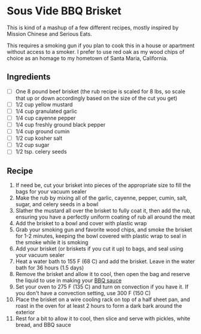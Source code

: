 # Sous Vide BBQ Brisket

This is kind of a mashup of a few different recipes, mostly inspired by Mission Chinese and Serious Eats.

This requires a smoking gun if you plan to cook this in a house or apartment without access to a smoker. I prefer to use red oak as my wood chips of choice as an homage to my hometown of Santa Maria, California.

## Ingredients

- [ ] One 8 pound beef brisket (the rub recipe is scaled for 8 lbs, so scale that up or down accordingly based on the size of the cut you get)
- [ ] 1/2 cup yellow mustard
- [ ] 1/4 cup granulated garlic
- [ ] 1/4 cup cayenne pepper
- [ ] 1/4 cup freshly ground black pepper
- [ ] 1/4 cup ground cumin
- [ ] 1/2 cup kosher salt
- [ ] 1/2 cup sugar
- [ ] 1/2 tsp. celery seeds

## Recipe

1. If need be, cut your brisket into pieces of the appropriate size to fill the bags for your vacuum sealer
1. Make the rub by mixing all of the garlic, cayenne, pepper, cumin, salt, sugar, and celery seeds in a bowl
1. Slather the mustard all over the brisket to fully coat it, then add the rub, ensuring you have a perfectly uniform coating of rub all around the meat
1. Add the brisket to a bowl and cover with plastic wrap
1. Grab your smoking gun and favorite wood chips, and smoke the brisket for 1-2 minutes, keeping the bowl covered with plastic wrap to seal in the smoke while it is smoking
1. Add your brisket (or briskets if you cut it up) to bags, and seal using your vacuum sealer
1. Heat a water bath to 155 F (68 C) and add the brisket. Leave in the water bath for 36 hours (1.5 days)
1. Remove the brisket and allow it to cool, then open the bag and reserve the liquid to use in making your [BBQ sauce](../sauces-and-seasonings/smoked-coke-bbq-sauce.md)
1. Set your oven to 275 F (135 C) and turn on convection if you have it. If you don't have a convection setting, use 300 F (150 C)
1. Place the brisket on a wire cooling rack on top of a half sheet pan, and roast in the oven for at least 2 hours to form a dark bark around the exterior
1. Rest for a bit to allow it to cool, then slice and serve with pickles, white bread, and BBQ sauce
